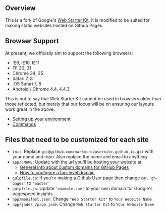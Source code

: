 ## Overview

This is a fork of Google's [Web Starter Kit](https://developers.google.com/web/starter-kit). It is modified to be suited for making static websites hosted on Github Pages.

## Browser Support

At present, we officially aim to support the following browsers:

* IE9, IE10, IE11
* FF 30, 31
* Chrome 34, 35
* Safari 7, 8
* iOS Safari 7, 8
* Android / Chrome 4.4, 4.4.3

This is not to say that Web Starter Kit cannot be used in browsers older than those reflected, but merely that our focus will be on ensuring our layouts work great in the above.

* [Setting up your environment](docs/install.md)
* [Commands](docs/commands.md)

## Files that need to be customized for each site

* `init`: Replace `git@github.com:markmiro/usersite.github.io.git` with your name and repo. Also replace the name and email to anything
* `app/CNAME`: Update with the url you'll be hosting your website at.
  - [General info about custom domains for GitHub Pages](https://help.github.com/articles/setting-up-a-custom-domain-with-github-pages/)
  - [How to configure a top-level domain](https://help.github.com/articles/tips-for-configuring-an-a-record-with-your-dns-provider/)
* `gulpfile.js`: If you're making a Github User page then change out `'gh-pages'` to `'master'`
* `gulpfile.js`: Update `'example.com'` to your own domain for Google's pagespeed insights
* `app/manifest.json`: Change `"Web Starter Kit"` to `Your Website Name`
* `app/jade/_/page.jade`: Change `Web Starter Kit` to `Your Website Name`
